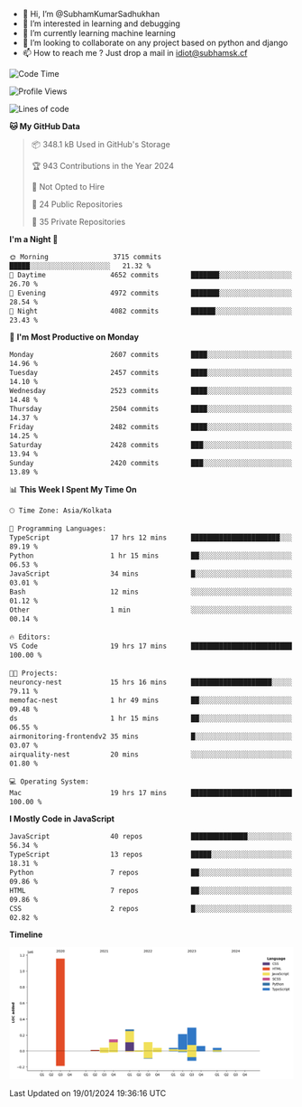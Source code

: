 - 👋 Hi, I’m @SubhamKumarSadhukhan
- 👀 I’m interested in learning and debugging
- 🌱 I’m currently learning machine learning
- 💞️ I’m looking to collaborate on any project based on python and django
- 📫 How to reach me ?
      Just drop a mail in idiot@subhamsk.cf

<!---
SubhamKumarSadhukhan/SubhamKumarSadhukhan is a ✨ special ✨ repository because its `README.md` (this file) appears on your GitHub profile.
You can click the Preview link to take a look at your changes.
--->


<!--START_SECTION:waka-->
![Code Time](http://img.shields.io/badge/Code%20Time-1%2C902%20hrs%2020%20mins-blue)

![Profile Views](http://img.shields.io/badge/Profile%20Views-1-blue)

![Lines of code](https://img.shields.io/badge/From%20Hello%20World%20I%27ve%20Written-2.4%20million%20lines%20of%20code-blue)

**🐱 My GitHub Data** 

> 📦 348.1 kB Used in GitHub's Storage 
 > 
> 🏆 943 Contributions in the Year 2024
 > 
> 🚫 Not Opted to Hire
 > 
> 📜 24 Public Repositories 
 > 
> 🔑 35 Private Repositories 
 > 
**I'm a Night 🦉** 

```text
🌞 Morning                3715 commits        █████░░░░░░░░░░░░░░░░░░░░   21.32 % 
🌆 Daytime                4652 commits        ███████░░░░░░░░░░░░░░░░░░   26.70 % 
🌃 Evening                4972 commits        ███████░░░░░░░░░░░░░░░░░░   28.54 % 
🌙 Night                  4082 commits        ██████░░░░░░░░░░░░░░░░░░░   23.43 % 
```
📅 **I'm Most Productive on Monday** 

```text
Monday                   2607 commits        ████░░░░░░░░░░░░░░░░░░░░░   14.96 % 
Tuesday                  2457 commits        ████░░░░░░░░░░░░░░░░░░░░░   14.10 % 
Wednesday                2523 commits        ████░░░░░░░░░░░░░░░░░░░░░   14.48 % 
Thursday                 2504 commits        ████░░░░░░░░░░░░░░░░░░░░░   14.37 % 
Friday                   2482 commits        ████░░░░░░░░░░░░░░░░░░░░░   14.25 % 
Saturday                 2428 commits        ███░░░░░░░░░░░░░░░░░░░░░░   13.94 % 
Sunday                   2420 commits        ███░░░░░░░░░░░░░░░░░░░░░░   13.89 % 
```


📊 **This Week I Spent My Time On** 

```text
🕑︎ Time Zone: Asia/Kolkata

💬 Programming Languages: 
TypeScript               17 hrs 12 mins      ██████████████████████░░░   89.19 % 
Python                   1 hr 15 mins        ██░░░░░░░░░░░░░░░░░░░░░░░   06.53 % 
JavaScript               34 mins             █░░░░░░░░░░░░░░░░░░░░░░░░   03.01 % 
Bash                     12 mins             ░░░░░░░░░░░░░░░░░░░░░░░░░   01.12 % 
Other                    1 min               ░░░░░░░░░░░░░░░░░░░░░░░░░   00.14 % 

🔥 Editors: 
VS Code                  19 hrs 17 mins      █████████████████████████   100.00 % 

🐱‍💻 Projects: 
neuroncy-nest            15 hrs 16 mins      ████████████████████░░░░░   79.11 % 
memofac-nest             1 hr 49 mins        ██░░░░░░░░░░░░░░░░░░░░░░░   09.48 % 
ds                       1 hr 15 mins        ██░░░░░░░░░░░░░░░░░░░░░░░   06.55 % 
airmonitoring-frontendv2 35 mins             █░░░░░░░░░░░░░░░░░░░░░░░░   03.07 % 
airquality-nest          20 mins             ░░░░░░░░░░░░░░░░░░░░░░░░░   01.80 % 

💻 Operating System: 
Mac                      19 hrs 17 mins      █████████████████████████   100.00 % 
```

**I Mostly Code in JavaScript** 

```text
JavaScript               40 repos            ██████████████░░░░░░░░░░░   56.34 % 
TypeScript               13 repos            █████░░░░░░░░░░░░░░░░░░░░   18.31 % 
Python                   7 repos             ██░░░░░░░░░░░░░░░░░░░░░░░   09.86 % 
HTML                     7 repos             ██░░░░░░░░░░░░░░░░░░░░░░░   09.86 % 
CSS                      2 repos             █░░░░░░░░░░░░░░░░░░░░░░░░   02.82 % 
```



**Timeline**

![Lines of Code chart](https://raw.githubusercontent.com/SubhamKumarSadhukhan/SubhamKumarSadhukhan/main/assets/bar_graph.png)


 Last Updated on 19/01/2024 19:36:16 UTC
<!--END_SECTION:waka-->
